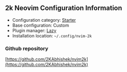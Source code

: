 ## 2k Neovim Configuration Information

- Configuration category: [Starter](https://github.com/doctorfree/nvim-lazyman#starter-configurations)
- Base configuration:     Custom
- Plugin manager:         [Lazy](https://github.com/folke/lazy.nvim)
- Installation location:  `~/.config/nvim-2k`

### Github repository

[https://github.com/2KAbhishek/nvim2k](https://github.com/2KAbhishek/nvim2k)

